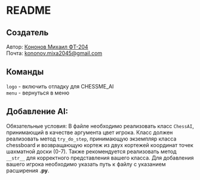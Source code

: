 # README

## Создатель
Автор: [Кононов Михаил ФТ-204](https://github.com/M1KoDam) \
Почта: kononov.mixa2045@gmail.com

## Команды
`logo` - включить отладку для CHESSME_AI \
`menu` - вернуться в меню

## Добавление AI:
Обязательные условия:
В файле необходимо реализовать класс `ChessAI`, принимающий в качестве аргумента цвет игрока.
Класс должен реализовать метод `try_do_step`, принимающую экземпляр класса chessboard и
возвращающую кортеж из двух кортежей координат точек шахматной доски (0-7).
Также рекомендуется реализовать метод `__str__` для корректного представления вашего класса.
Для добавления вашего игрока необходимо указать путь к файлу с указанием расширения __.py__.